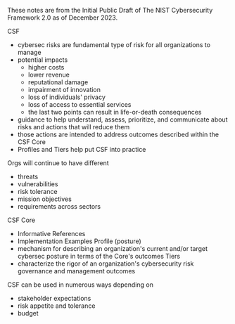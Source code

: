 These notes are from the Initial Public Draft of The NIST Cybersecurity Framework 2.0 as of December 2023.

CSF
- cybersec risks are fundamental type of risk for all organizations to manage
- potential impacts
    - higher costs
    - lower revenue
    - reputational damage
    - impairment of innovation
    - loss of individuals' privacy
    - loss of access to essential services
    - the last two points can result in life-or-death consequences
- guidance to help understand, assess, prioritize, and communicate about risks and actions that will reduce them
- those actions are intended to address outcomes described within the CSF Core
- Profiles and Tiers help put CSF into practice

Orgs will continue to have different
- threats
- vulnerabilities
- risk tolerance
- mission objectives
- requirements across sectors

CSF Core
- Informative References
- Implementation Examples
Profile (posture)
- mechanism for describing an organization's current and/or target cybersec posture in terms of the Core's outcomes
Tiers
- characterize the rigor of an organization's cybersecurity risk governance and management outcomes

CSF can be used in numerous ways depending on
- stakeholder expectations
- risk appetite and tolerance
- budget
